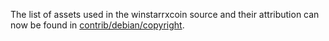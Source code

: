 The list of assets used in the winstarrxcoin source and their attribution can now be found in [contrib/debian/copyright](../contrib/debian/copyright).
